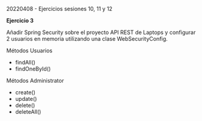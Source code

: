 20220408 - Ejercicios sesiones 10, 11 y 12

**Ejercicio 3**

Añadir Spring Security sobre el proyecto API REST de Laptops y configurar 2 usuarios en memoria utilizando una clase WebSecurityConfig.

Métodos Usuarios
- findAll()
- findOneById()

Métodos Administrator 
- create()
- update()
- delete()
- deleteAll()
